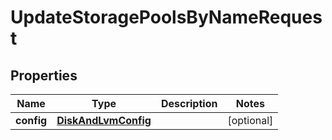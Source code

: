

# UpdateStoragePoolsByNameRequest


## Properties

| Name | Type | Description | Notes |
|------------ | ------------- | ------------- | -------------|
|**config** | [**DiskAndLvmConfig**](DiskAndLvmConfig.md) |  |  [optional] |



